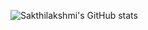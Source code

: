 ![Sakthilakshmi's GitHub stats](https://github-readme-stats.vercel.app/api?username=Sakthilakshmi-M&theme=dark&show_icons=true)
